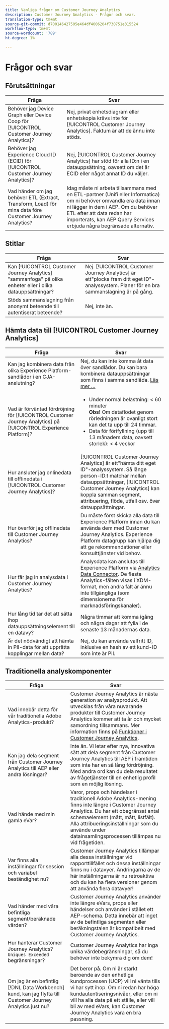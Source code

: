 ```yaml
---
title: Vanliga frågor om Customer Journey Analytics
description: Customer Journey Analytics - Frågor och svar.
translation-type: tm+mt
source-git-commit: d700146427505e464df4006204f730751e315524
workflow-type: tm+mt
source-wordcount: '789'
ht-degree: 1%

---
```



# Frågor och svar

## Förutsättningar

| Fråga | Svar |
| --- | --- |
| Behöver jag Device Graph eller Device Coop för [!UICONTROL Customer Journey Analytics]? | Nej, privat enhetsdiagram eller enhetskopia krävs inte för [!UICONTROL Customer Journey Analytics]. Faktum är att de ännu inte stöds. |
| Behöver jag Experience Cloud ID (ECID) för [!UICONTROL Customer Journey Analytics]? | Nej, [!UICONTROL Customer Journey Analytics] har stöd för alla ID:n i en datauppsättning, oavsett om det är ECID eller något annat ID du väljer. |
| Vad händer om jag behöver ETL (Extract, Transform, Load) för mina data före Customer Journey Analytics? | Idag måste ni arbeta tillsammans med en ETL-partner (Unifi eller Informatica) om ni behöver omvandla era data innan ni lägger in dem i AEP. Om du behöver ETL efter att data redan har importerats, kan AEP Query Services erbjuda några begränsade alternativ. |

## Stitlar

| Fråga | Svar |
| --- | --- |
| Kan [!UICONTROL Customer Journey Analytics] &quot;sammanfoga&quot; på olika enheter eller i olika datauppsättningar? | Nej. [!UICONTROL Customer Journey Analytics] är ett&quot;plocka fram ditt eget ID&quot;-analyssystem. Planer för en bra sammanslagning är på gång. |
| Stöds sammanslagning från anonymt beteende till autentiserat beteende? | Nej, inte än. |

## Hämta data till [!UICONTROL Customer Journey Analytics]

| Fråga | Svar |
| --- | --- |
| Kan jag kombinera data från olika Experience Platform-sandlådor i en CJA-anslutning? | Nej, du kan inte komma åt data över sandlådor. Du kan bara kombinera datauppsättningar som finns i samma sandlåda. [Läs mer …](https://docs.adobe.com/content/help/en/analytics-platform/using/cja-connections/create-connection.html#select-sandbox-and-datasets) |
| Vad är förväntad fördröjning för [!UICONTROL Customer Journey Analytics] på [!UICONTROL Experience Platform]? | <ul><li>Under normal belastning: &lt; 60 minuter <br>**Obs!** Om dataflödet genom rörledningen är ovanligt stort kan det ta upp till 24 timmar.</li><li>Data för förifyllning (upp till 13 månaders data, oavsett storlek): &lt; 4 veckor</li></ul> |
| Hur ansluter jag onlinedata till offlinedata i [!UICONTROL Customer Journey Analytics]? | [!UICONTROL Customer Journey Analytics] är ett&quot;hämta ditt eget ID&quot;-analyssystem. Så länge person-ID:t matchar mellan datauppsättningar, [!UICONTROL Customer Journey Analytics] kan koppla samman segment, attribuering, flöde, utfall osv. över datauppsättningar. |
| Hur överför jag offlinedata till Customer Journey Analytics? | Du måste först skicka alla data till Experience Platform innan du kan använda dem med Customer Journey Analytics. Experience Platform datagrupp kan hjälpa dig att ge rekommendationer eller konsulttjänster vid behov. |
| Hur får jag in analysdata i Customer Journey Analytics? | Analysdata kan anslutas till Experience Platform via [Analytics Data Connector](https://docs.adobe.com/content/help/en/experience-platform/sources/connectors/adobe-applications/analytics.html). De flesta Analytics-fälten visas i XDM-format, men andra fält är ännu inte tillgängliga (som dimensionerna för marknadsföringskanaler). |
| Hur lång tid tar det att sätta ihop datauppsättningselement till en datavy? | Några timmar att komma igång och några dagar att fylla i de senaste 13 månadernas data. |
| Är det nödvändigt att hämta in PII-data för att upprätta kopplingar mellan data? | Nej, du kan använda valfritt ID, inklusive en hash av ett kund-ID som inte är PII. |

## Traditionella analyskomponenter

| Fråga | Svar |
| --- | --- |
| Vad innebär detta för vår traditionella Adobe Analytics-produkt? | Customer Journey Analytics är nästa generation av analysprodukt. Att utvecklas från våra nuvarande produkter till Customer Journey Analytics kommer att ta år och mycket samordning tillsammans. Mer information finns på [Funktioner i Customer Journey Analytics](/help/getting-started/cja-aa.md). |
| Kan jag dela segment från Customer Journey Analytics till AEP eller andra lösningar? | Inte än. Vi letar efter nya, innovativa sätt att dela segment från Customer Journey Analytics till AEP i framtiden som inte har en så lång fördröjning. Med andra ord kan du dela resultatet av frågetjänster till en enhetlig profil som en möjlig lösning. |
| Vad hände med min gamla eVar? | Varor, props och händelser i traditionell Adobe Analytics-mening finns inte längre i Customer Journey Analytics. Du har ett obegränsat antal schemaelement (mått, mått, listfält). Alla attribueringsinställningar som du använde under datainsamlingsprocessen tillämpas nu vid frågetiden. |
| Var finns alla inställningar för session och variabel beständighet nu? | Customer Journey Analytics tillämpar alla dessa inställningar vid rapporttillfället och dessa inställningar finns nu i datavyer. Ändringarna av de här inställningarna är nu retroaktiva och du kan ha flera versioner genom att använda flera datavyer! |
| Vad händer med våra befintliga segment/beräknade värden? | Customer Journey Analytics använder inte längre eVars, props eller händelser och använder i stället ett AEP-schema. Detta innebär att inget av de befintliga segmenten eller beräkningstalen är kompatibelt med Customer Journey Analytics. |
| Hur hanterar Customer Journey Analytics? `Uniques Exceeded` begränsningar? | Customer Journey Analytics har inga unika värdebegränsningar, så du behöver inte bekymra dig om dem! |
| Om jag är en befintlig [!DNL Data Workbench] kund, kan jag flytta till Customer Journey Analytics just nu? | Det beror på. Om ni är starkt beroende av den enhetliga kundprocessen (UCP) vill ni vänta tills vi har sytt ihop. Om ni redan har höga kundautentiseringsnivåer, eller om ni vill ha alla data på ett ställe, eller vill bli av med eVars, kan Customer Journey Analytics vara en bra passning. |
